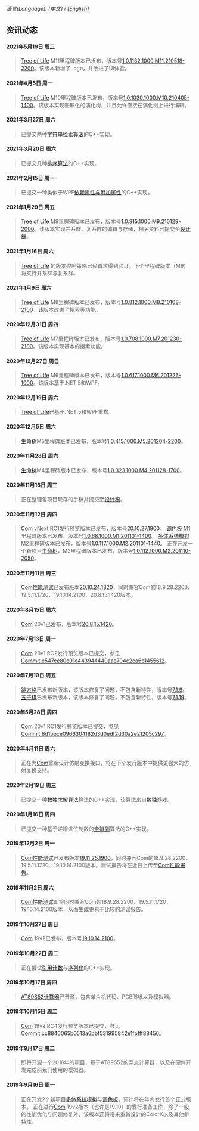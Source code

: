 ###### 语言\(Language\): \[中文\] / \[[English](News_1033.md)\]

## 资讯动态
#### 2021年5月19日 周三
> [Tree of Life](https://github.com/chibayuki/TreeOfLife) M11里程碑版本已发布，版本号[1.0.1132.1000.M11.210518-2200](https://github.com/chibayuki/TreeOfLife/releases/tag/1.0.1132.1000.M11.210518-2200)。该版本新增了Logo，并改进了UI体验。

#### 2021年4月5日 周一
> [Tree of Life](https://github.com/chibayuki/TreeOfLife) M10里程碑版本已发布，版本号[1.0.1030.1000.M10.210405-1400](https://github.com/chibayuki/TreeOfLife/releases/tag/1.0.1030.1000.M10.210405-1400)。该版本实现图形化的演化树，并且允许直接在演化树上进行编辑。

#### 2021年3月27日 周六
> 已提交两种[字符串检索算法](https://github.com/chibayuki/StringSearchAlgorithm)的C++实现。

#### 2021年3月20日 周六
> 已提交几种[排序算法](https://github.com/chibayuki/SortAlgorithm)的C++实现。

#### 2021年2月15日 周一
> 已提交一种类似于WPF[依赖属性与附加属性](https://github.com/chibayuki/Dependency)的C++实现。

#### 2021年1月29日 周五
> [Tree of Life](https://github.com/chibayuki/TreeOfLife) M9里程碑版本已发布，版本号[1.0.915.1000.M9.210129-2000](https://github.com/chibayuki/TreeOfLife/releases/tag/1.0.915.1000.M9.210129-2000)。该版本实现并系群、复系群的编辑与存储，相关资料已提交至[设计稿](https://github.com/chibayuki/DesignDrafts)。

#### 2021年1月16日 周六
> [Tree of Life](https://github.com/chibayuki/TreeOfLife) 的版本控制策略已经首次得到验证。下个里程碑版本（M9）将支持并系群与复系群。

#### 2021年1月9日 周六
> [Tree of Life](https://github.com/chibayuki/TreeOfLife) M8里程碑版本已发布，版本号[1.0.812.1000.M8.210108-2100](https://github.com/chibayuki/TreeOfLife/releases/tag/1.0.812.1000.M8.210108-2100)。该版本改进了搜索等功能。

#### 2020年12月31日 周四
> [Tree of Life](https://github.com/chibayuki/TreeOfLife) M7里程碑版本已发布，版本号[1.0.708.1000.M7.201230-2100](https://github.com/chibayuki/TreeOfLife/releases/tag/1.0.708.1000.M7.201230-2100)。该版本实现基本的搜索功能。

#### 2020年12月27日 周日
> [Tree of Life](https://github.com/chibayuki/TreeOfLife) M6里程碑版本已发布，版本号[1.0.617.1000.M6.201226-1000](https://github.com/chibayuki/TreeOfLife/releases/tag/1.0.617.1000.M6.201226-1000)。该版本基于.NET 5和WPF。

#### 2020年12月19日 周六
> [Tree of Life](https://github.com/chibayuki/TreeOfLife)已基于.NET 5和WPF重构。

#### 2020年12月5日 周六
> [生命树](https://github.com/chibayuki/TreeOfLife)M5里程碑版本已发布，版本号[1.0.415.1000.M5.201204-2200](https://github.com/chibayuki/TreeOfLife/releases/tag/1.0.415.1000.M5.201204-2200)。

#### 2020年11月28日 周六
> [生命树](https://github.com/chibayuki/TreeOfLife)M4里程碑版本已发布，版本号[1.0.323.1000.M4.201128-1700](https://github.com/chibayuki/TreeOfLife/releases/tag/1.0.323.1000.M4.201128-1700)。

#### 2020年11月18日 周三
> 正在整理各项目现存的手稿并提交至[设计稿](https://github.com/chibayuki/DesignDrafts)。

#### 2020年11月12日 周四
> [Com](https://github.com/chibayuki/Com) vNext RC1发行预览版本已发布，版本号[20.10.27.1900](https://github.com/chibayuki/Com/releases/tag/20.10.27.1900)。
> [调色板](https://github.com/chibayuki/ColorPalette) M1里程碑版本已发布，版本号[1.0.68.1000.M1.201101-1400](https://github.com/chibayuki/ColorPalette/releases/tag/1.0.68.1000.M1.201101-1400)。
> [多体系统模拟](https://github.com/chibayuki/MultibodySystemSimulation) M2里程碑版本已发布，版本号[1.0.117.1000.M2.201101-1440](https://github.com/chibayuki/MultibodySystemSimulation/releases/tag/1.0.117.1000.M2.201101-1440)。
> 正在开发一个新项目[生命树](https://github.com/chibayuki/TreeOfLife)，M2里程碑版本已发布，版本号[1.0.112.1000.M2.201110-2050](https://github.com/chibayuki/TreeOfLife/releases/tag/1.0.112.1000.M2.201110-2050)。

#### 2020年11月11日 周三
> [Com性能测试](https://github.com/chibayuki/ComPerfTest)已发布版本[20.10.24.1820](https://github.com/chibayuki/ComPerfTest/releases/tag/20.10.24.1820)，同时兼容Com的18.9.28.2200、19.5.11.1720、19.10.14.2100、20.8.15.1420版本。

#### 2020年8月15日 周六
> [Com](https://github.com/chibayuki/Com) 20v1已发布，版本号[20.8.15.1420](https://github.com/chibayuki/Com/releases/tag/20.8.15.1420)。

#### 2020年7月13日 周一
> [Com](https://github.com/chibayuki/Com) 20v1 RC2发行预览版本已提交，参见[Commit:e547ce80c01c443944440aae704c2ca6b1455612](https://github.com/chibayuki/Com/commit/e547ce80c01c443944440aae704c2ca6b1455612)。

#### 2020年7月10日 周五
> [跳方格](https://github.com/chibayuki/Hopscotch)已发布新版本，该版本修复了问题，不包含新特性，版本号[7.1.9](https://github.com/chibayuki/Hopscotch/releases/tag/7.1.17000.1880.R9.200704-1620)。
> [五子棋](https://github.com/chibayuki/Gomoku)已发布新版本，该版本修复了问题，不包含新特性，版本号[7.1.19](https://github.com/chibayuki/Gomoku/releases/tag/7.1.17000.7840.R19.200704-1620)。

#### 2020年5月28日 周四
> [Com](https://github.com/chibayuki/Com) 20v1 RC1发行预览版本已提交，参见[Commit:6d1bbce0966304182d3d0edf2d30a2e21205c297](https://github.com/chibayuki/Com/commit/6d1bbce0966304182d3d0edf2d30a2e21205c297)。

#### 2020年4月11日 周六
> 正在为[Com](https://github.com/chibayuki/Com)重新设计仿射变换接口，将在下个发行版本中提供更强大的仿射变换支持。

#### 2020年2月19日 周三
> 已提交一种[数独求解算法](https://github.com/chibayuki/SudokuAlgorithm)算法的C++实现，该算法来自[数独](https://github.com/chibayuki/Sudoku)游戏。

#### 2020年1月16日 周四
> 已提交一种基于递增进位制数的[全排列](https://github.com/chibayuki/FullPermutation)算法的C++实现。

#### 2019年12月2日 周一
> [Com性能测试](https://github.com/chibayuki/ComPerfTest)已发布版本[19.11.25.1900](https://github.com/chibayuki/ComPerfTest/releases/tag/19.11.25.1900)，同时兼容Com的18.9.28.2200、19.5.11.1720、19.10.14.2100版本。测试报告将在近日上传至[Com性能报告](https://github.com/chibayuki/ComPerfReport)。

#### 2019年11月2日 周六
> [Com性能测试](https://github.com/chibayuki/ComPerfTest)即将同时兼容Com的18.9.28.2200、19.5.11.1720、19.10.14.2100版本，从而生成更易于比较的测试报告。

#### 2019年10月27日 周日
> [Com](https://github.com/chibayuki/Com) 19v2已发布，版本号[19.10.14.2100](https://github.com/chibayuki/Com/releases/tag/19.10.14.2100)。

#### 2019年10月22日 周二
> 正在尝试[引用计数](https://github.com/chibayuki/RefCounter)与[序列化](https://github.com/chibayuki/Serialize)的C++实现。

#### 2019年10月17日 周四
> [AT89S52计算器](https://github.com/chibayuki/AT89S52Calculator)已开源，包含单片机代码、PCB图纸以及模拟器。

#### 2019年10月15日 周二
> [Com](https://github.com/chibayuki/Com) 19v2 RC4发行预览版本已提交，参见[Commit:cc8840065b0513a6bbf531995842e1fbfff88456](https://github.com/chibayuki/Com/commit/cc8840065b0513a6bbf531995842e1fbfff88456)。

#### 2019年9月17日 周二
> 即将开源一个2016年的项目，基于AT89S52的浮点计算器，以及在硬件开发完成前我们使用的模拟器。

#### 2019年9月16日 周一
> 正在开发2个新项目[多体系统模拟](https://github.com/chibayuki/MultibodySystemSimulation)与[调色板](https://github.com/chibayuki/ColorPalette)，预计将在年内发行首个正式版本。
> 正在进行[Com](https://github.com/chibayuki/Com) 19v2版本（也许是19.10）的发行准备工作，除了一般的性能优化与问题修复外，该版本还将带来重新设计的ColorX以及其他新特性。
